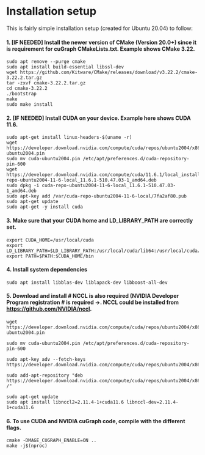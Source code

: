 # Installation setup

This is fairly simple installation setup (created for Ubuntu 20.04) to follow:


#### 1. [IF NEEDED] Install the newer version of CMake (Version 20.0+) since it is requirement for cuGraph CMakeLists.txt. Example shows CMake 3.22.

```
sudo apt remove --purge cmake
sudo apt install build-essential libssl-dev
wget https://github.com/Kitware/CMake/releases/download/v3.22.2/cmake-3.22.2.tar.gz
tar -zxvf cmake-3.22.2.tar.gz
cd cmake-3.22.2
./bootstrap
make
sudo make install
```

#### 2. [IF NEEDED] Install CUDA on your device. Example here shows CUDA 11.6.

```
sudo apt-get install linux-headers-$(uname -r)
wget https://developer.download.nvidia.com/compute/cuda/repos/ubuntu2004/x86_64/cuda-ubuntu2004.pin
sudo mv cuda-ubuntu2004.pin /etc/apt/preferences.d/cuda-repository-pin-600
wget https://developer.download.nvidia.com/compute/cuda/11.6.1/local_installers/cuda-repo-ubuntu2004-11-6-local_11.6.1-510.47.03-1_amd64.deb
sudo dpkg -i cuda-repo-ubuntu2004-11-6-local_11.6.1-510.47.03-1_amd64.deb
sudo apt-key add /var/cuda-repo-ubuntu2004-11-6-local/7fa2af80.pub
sudo apt-get update
sudo apt-get -y install cuda
```

#### 3. Make sure that your CUDA home and LD_LIBRARY_PATH are correctly set.

```
export CUDA_HOME=/usr/local/cuda
export LD_LIBRARY_PATH=$LD_LIBRARY_PATH:/usr/local/cuda/lib64:/usr/local/cuda/extras/CUPTI/lib64
export PATH=$PATH:$CUDA_HOME/bin
```

#### 4. Install system dependencies

```
sudo apt install libblas-dev liblapack-dev libboost-all-dev
```

#### 5. Download and install # NCCL is also required (NVIDIA Developer Program registration # is required ->. NCCL could be installed from  https://github.com/NVIDIA/nccl.

```
wget https://developer.download.nvidia.com/compute/cuda/repos/ubuntu2004/x86_64/cuda-ubuntu2004.pin

sudo mv cuda-ubuntu2004.pin /etc/apt/preferences.d/cuda-repository-pin-600

sudo apt-key adv --fetch-keys https://developer.download.nvidia.com/compute/cuda/repos/ubuntu2004/x86_64/7fa2af80.pub

sudo add-apt-repository "deb https://developer.download.nvidia.com/compute/cuda/repos/ubuntu2004/x86_64/ /"

sudo apt-get update
sudo apt install libnccl2=2.11.4-1+cuda11.6 libnccl-dev=2.11.4-1+cuda11.6
```

#### 6. To use CUDA and NVIDIA cuGraph code, compile with the different flags.

```
cmake -DMAGE_CUGRAPH_ENABLE=ON .. 
make -j$(nproc)
```

